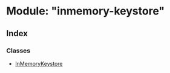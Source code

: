 # Module: "inmemory-keystore"

## Index

### Classes

* [InMemoryKeystore](../classes/_inmemory_keystore_.inmemorykeystore.md)
